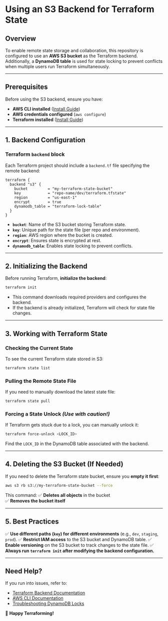 # Using an S3 Backend for Terraform State

## Overview
To enable remote state storage and collaboration, this repository is configured to use an **AWS S3 bucket** as the Terraform backend. Additionally, a **DynamoDB table** is used for state locking to prevent conflicts when multiple users run Terraform simultaneously.

---

## Prerequisites
Before using the S3 backend, ensure you have:
- **AWS CLI installed** ([Install Guide](https://docs.aws.amazon.com/cli/latest/userguide/install-cliv2.html))
- **AWS credentials configured** (`aws configure`)
- **Terraform installed** ([Install Guide](https://developer.hashicorp.com/terraform/tutorials/aws-get-started/install-cli))

---

## 1. Backend Configuration
### **Terraform `backend` block**
Each Terraform project should include a `backend.tf` file specifying the remote backend:

```hcl
terraform {
  backend "s3" {
    bucket         = "my-terraform-state-bucket"
    key            = "repo-name/dev/terraform.tfstate"
    region         = "us-east-1"
    encrypt        = true
    dynamodb_table = "terraform-lock-table"
  }
}
```

- **`bucket`**: Name of the S3 bucket storing Terraform state.
- **`key`**: Unique path for the state file (per repo and environment).
- **`region`**: AWS region where the bucket is created.
- **`encrypt`**: Ensures state is encrypted at rest.
- **`dynamodb_table`**: Enables state locking to prevent conflicts.

---

## 2. Initializing the Backend
Before running Terraform, **initialize the backend**:
```sh
terraform init
```

- This command downloads required providers and configures the backend.
- If the backend is already initialized, Terraform will check for state file changes.

---

## 3. Working with Terraform State

### **Checking the Current State**
To see the current Terraform state stored in S3:
```sh
terraform state list
```

### **Pulling the Remote State File**
If you need to manually download the latest state file:
```sh
terraform state pull
```

### **Forcing a State Unlock** *(Use with caution!)*
If Terraform gets stuck due to a lock, you can manually unlock it:
```sh
terraform force-unlock <LOCK_ID>
```
Find the `LOCK_ID` in the DynamoDB table associated with the backend.

---

## 4. Deleting the S3 Bucket (If Needed)
If you need to delete the Terraform state bucket, ensure you **empty it first**:
```sh
aws s3 rb s3://my-terraform-state-bucket --force
```
This command:
✅ **Deletes all objects** in the bucket  
✅ **Removes the bucket itself**

---

## 5. Best Practices
✅ **Use different paths (`key`) for different environments** (e.g., `dev`, `staging`, `prod`).
✅ **Restrict IAM access** to the S3 bucket and DynamoDB table.
✅ **Enable versioning** on the S3 bucket to track changes to the state file.
✅ **Always run `terraform init` after modifying the backend configuration.**

---

## Need Help?
If you run into issues, refer to:
- [Terraform Backend Documentation](https://developer.hashicorp.com/terraform/language/settings/backends/s3)
- [AWS CLI Documentation](https://docs.aws.amazon.com/cli/latest/reference/s3/)
- [Troubleshooting DynamoDB Locks](https://developer.hashicorp.com/terraform/language/state/locking)

🚀 **Happy Terraforming!**

